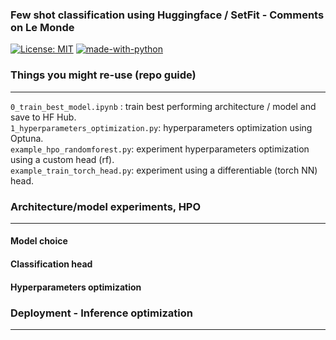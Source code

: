 ### Few shot classification using Huggingface / SetFit - Comments on Le Monde
[![License: MIT](https://img.shields.io/badge/License-MIT-yellow.svg)](https://opensource.org/licenses/MIT)
[![made-with-python](https://img.shields.io/badge/Made%20with-Python-1f425f.svg)](https://www.python.org/)



### Things you might re-use (repo guide)
---
`0_train_best_model.ipynb` : train best performing architecture / model and save to HF Hub.  
`1_hyperparameters_optimization.py`: hyperparameters optimization using Optuna.    
`example_hpo_randomforest.py`: experiment hyperparameters optimization using a custom head (rf).  
`example_train_torch_head.py`: experiment using a differentiable (torch NN) head.  

### Architecture/model experiments, HPO
---

#### Model choice

#### Classification head

#### Hyperparameters optimization


### Deployment - Inference optimization
---

